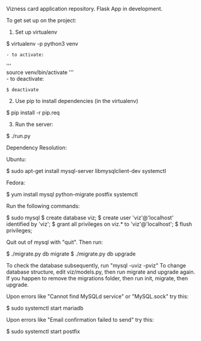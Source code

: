 Vizness card application repository. Flask App in development.

To get set up on the project:

1. Set up virtualenv

$ virtualenv -p python3 venv
    
    - to activate: 
'''    
 source venv/bin/activate
'''    
    - to deactivate:
    
    $ deactivate
    
2. Use pip to install dependencies (in the virtualenv)
    
$ pip install -r pip.req

3. Run the server:

$ ./run.py

Dependency Resolution:

Ubuntu: 

$ sudo apt-get install mysql-server libmysqlclient-dev systemctl

Fedora: 

$ yum install mysql python-migrate postfix systemctl

Run the following commands:

$ sudo mysql
$ create database viz;
$ create user 'viz'@'localhost' identified by 'viz';
$ grant all privileges on viz.* to 'viz'@'localhost';
$ flush privileges;

Quit out of mysql with "quit". Then run:

$ ./migrate.py db migrate
$ ./migrate.py db upgrade

To check the database subsequently, run "mysql -uviz -pviz"
To change database structure, edit viz/models.py, then run migrate and upgrade again.
If you happen to remove the migrations folder, then run init, migrate, then upgrade.



Upon errors like "Cannot find MySQLd service" or "MySQL.sock" try this:

$ sudo systemctl start mariadb

Upon errors like "Email confirmation failed to send" try this:

$ sudo systemctl start postfix
